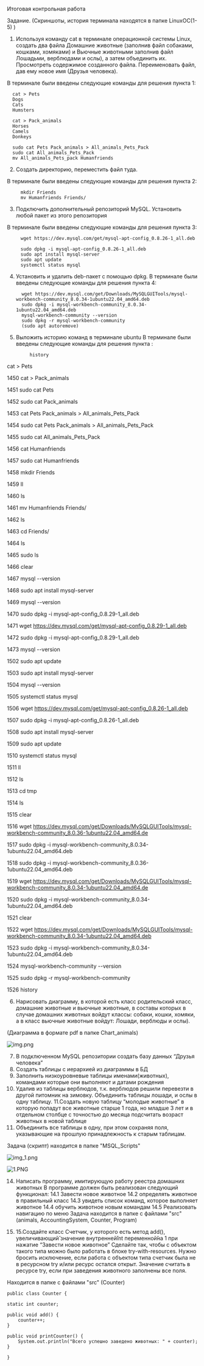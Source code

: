 Итоговая контрольная работа

Задание.
(Скриншоты, история терминала находятся в папке LinuxOC(1-5) )

1. Используя команду cat в терминале операционной системы Linux, создать
   два файла Домашние животные (заполнив файл собаками, кошками,
   хомяками) и Вьючные животными заполнив файл Лошадьми, верблюдами и
   ослы), а затем объединить их. Просмотреть содержимое созданного файла.
   Переименовать файл, дав ему новое имя (Друзья человека).

В терминале были введены следующие команды для решения пункта 1:

      cat > Pets 
      Dogs
      Cats
      Humsters

      cat > Pack_animals
      Horses
      Camels
      Donkeys

      sudo cat Pets Pack_animals > All_animals_Pets_Pack
      sudo cat All_animals_Pets_Pack
      mv All_animals_Pets_pack Humanfriends

2. Создать директорию, переместить файл туда.

В терминале были введены следующие команды для решения пункта 2:
      
         mkdir Friends
         mv Humanfriends Friends/

3. Подключить дополнительный репозиторий MySQL. Установить любой пакет
   из этого репозитория

В терминале были введены следующие команды для решения пункта 3:


         wget https://dev.mysql.com/get/mysql-apt-config_0.8.26-1_all.deb
       
         sudo dpkg -i mysql-apt-config_0.8.26-1_all.deb
         sudo apt install mysql-server
         sudo apt update
         systemctl status mysql

4. Установить и удалить deb-пакет с помощью dpkg.
   В терминале были введены следующие команды для решения пункта 4:

         wget https://dev.mysql.com/get/Downloads/MySQLGUITools/mysql-workbench-community_8.0.34-1ubuntu22.04_amd64.deb
         sudo dpkg -i mysql-workbench-community_8.0.34-1ubuntu22.04_amd64.deb
         mysql-workbench-community --version
         sudo dpkg -r mysql-workbench-community
         (sudo apt autoremove)

5. Выложить историю команд в терминале ubuntu
   В терминале были введены следующие команды для решения пункта :
            
            history
cat > Pets

1450  cat > Pack_animals

1451  sudo cat Pets

1452  sudo cat Pack_animals

1453  cat Pets Pack_animals > All_animals_Pets_Pack

1454  sudo cat Pets Pack_animals > All_animals_Pets_Pack

1455  sudo cat All_animals_Pets_Pack

1456  cat Humanfriends

1457  sudo cat Humanfriends

1458  mkdir Friends

1459  ll

1460  ls

1461  mv Humanfriends Friends/

1462  ls

1463  cd Friends/

1464  ls

1465  sudo ls

1466  clear

1467  mysql --version

1468  sudo apt install mysql-server

1469  mysql --version

1470  sudo dpkg -i mysql-apt-config_0.8.29-1_all.deb

1471  wget https://dev.mysql.com/get/mysql-apt-config_0.8.29-1_all.deb

1472  sudo dpkg -i mysql-apt-config_0.8.29-1_all.deb

1473  mysql --version

1502  sudo apt update

1503  sudo apt install mysql-server

1504  mysql --version

1505  systemctl status mysql

1506  wget https://dev.mysql.com/get/mysql-apt-config_0.8.26-1_all.deb

1507  sudo dpkg -i mysql-apt-config_0.8.26-1_all.deb

1508  sudo apt install mysql-server

1509  sudo apt update

1510  systemctl status mysql

1511  ll

1512  ls

1513  cd tmp

1514  ls

1515  clear

1516  wget https://dev.mysql.com/get/Downloads/MySQLGUITools/mysql-workbench-community_8.0.36-1ubuntu22.04_amd64.de

1517  sudo dpkg -i mysql-workbench-community_8.0.34-1ubuntu22.04_amd64.deb

1518  sudo dpkg -i mysql-workbench-community_8.0.36-1ubuntu22.04_amd64.deb

1519  wget https://dev.mysql.com/get/Downloads/MySQLGUITools/mysql-workbench-community_8.0.34-1ubuntu22.04_amd64.de

1520  sudo dpkg -i mysql-workbench-community_8.0.34-1ubuntu22.04_amd64.deb

1521  clear

1522  wget https://dev.mysql.com/get/Downloads/MySQLGUITools/mysql-workbench-community_8.0.34-1ubuntu22.04_amd64.deb

1523  sudo dpkg -i mysql-workbench-community_8.0.34-1ubuntu22.04_amd64.deb

1524  mysql-workbench-community --version

1525  sudo dpkg -r mysql-workbench-community

1526  history


6. Нарисовать диаграмму, в которой есть класс родительский класс, домашние
   животные и вьючные животные, в составы которых в случае домашних
   животных войдут классы: собаки, кошки, хомяки, а в класс вьючные животные
   войдут: Лошади, верблюды и ослы).

(Диаграмма в формате pdf в папке Chart_animals)


![img.png](img.png)

7. В подключенном MySQL репозитории создать базу данных “Друзья
   человека”
8. Создать таблицы с иерархией из диаграммы в БД
9. Заполнить низкоуровневые таблицы именами(животных), командами
   которые они выполняют и датами рождения
10. Удалив из таблицы верблюдов, т.к. верблюдов решили перевезти в другой
    питомник на зимовку. Объединить таблицы лошади, и ослы в одну таблицу.
    11.Создать новую таблицу “молодые животные” в которую попадут все
    животные старше 1 года, но младше 3 лет и в отдельном столбце с точностью
    до месяца подсчитать возраст животных в новой таблице
12. Объединить все таблицы в одну, при этом сохраняя поля, указывающие на
    прошлую принадлежность к старым таблицам.

Задача (скрипт) находится в папке "MSQL_Scripts"




![img_1.png](img_1.png)




![1.PNG](MSQL_Scripts%2F1.PNG)



14. Написать программу, имитирующую работу реестра домашних животных 
В программе должен быть реализован следующий функционал:
14.1 Завести новое животное
14.2 определять животное в правильный класс
14.3 увидеть список команд, которое выполняет животное
14.4 обучить животное новым командам
14.5 Реализовать навигацию по меню
Задача находится в папке c файлами "src" (animals, AccountingSystem, Counter, Program)

16. 15.Создайте класс Счетчик, у которого есть метод add(), увеличивающий̆
значение внутренней̆int переменной̆на 1 при нажатие “Завести новое
животное” Сделайте так, чтобы с объектом такого типа можно было работать в
блоке try-with-resources. Нужно бросить исключение, если работа с объектом
типа счетчик была не в ресурсном try и/или ресурс остался открыт. Значение
считать в ресурсе try, если при заведения животного заполнены все поля.

Находится в папке с файлами "src" (Counter)

    public class Counter {

    static int counter;

    public void add() {
        counter++;
    }

    public void printCounter() {
        System.out.println("Всего успешно заведено животных: " + counter);
    }

    }


 





























